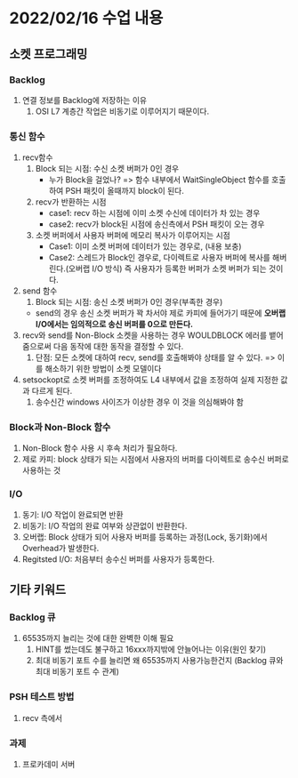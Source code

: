 # 2022/02/16 수업 내용
## 소켓 프로그래밍
### Backlog
1. 연결 정보를 Backlog에 저장하는 이유
    1) OSI L7 계층간 작업은 비동기로 이루어지기 때문이다.

### 통신 함수
1. recv함수
    1) Block 되는 시점: 수신 소켓 버퍼가 0인 경우
        * 누가 Block을 걸었나? => 함수 내부에서 WaitSingleObject 함수를 호출하여 PSH 패킷이 올때까지 block이 된다.
    2) recv가 반환하는 시점
        * case1: recv 하는 시점에 이미 소켓 수신에 데이터가 차 있는 경우
        * case2: recv가 block된 시점에 송신측에서 PSH 패킷이 오는 경우
    3) 소켓 버퍼에서 사용자 버퍼에 메모리 복사가 이루어지는 시점
        * Case1: 이미 소켓 버퍼에 데이터가 있는 경우로, (내용 보충)
        * Case2: 스레드가 Block인 경우로, 다이렉트로 사용자 버퍼에 복사를 해버린다.(오버랩 I/O 방식) 즉 사용자가 등록한 버퍼가 소켓 버퍼가 되는 것이다.
2. send 함수
    1) Block 되는 시점: 송신 소켓 버퍼가 0인 경우(부족한 경우)
    * send의 경우 송신 소켓 버퍼가 꽉 차서야 제로 카피에 들어가기 때문에 **오버랩 I/O에서는 임의적으로 송신 버퍼를 0으로 만든다.**
3. recv와 send를 Non-Block 소켓을 사용하는 경우 WOULDBLOCK 에러를 뱉어줌으로써 다음 동작에 대한 동작을 결정할 수 있다.
    1) 단점: 모든 소켓에 대하여 recv, send를 호출해봐야 상태를 알 수 있다. => 이를 해소하기 위한 방법이 소켓 모델이다
4. setsockopt로 소켓 버퍼를 조정하여도 L4 내부에서 값을 조정하여 실제 지정한 값과 다르게 된다.
    1) 송수신간 windows 사이즈가 이상한 경우 이 것을 의심해봐야 함

### Block과 Non-Block 함수
1. Non-Block 함수 사용 시 후속 처리가 필요하다.
2. 제로 카피: block 상태가 되는 시점에서 사용자의 버퍼를 다이렉트로 송수신 버퍼로 사용하는 것

### I/O
1. 동기: I/O 작업이 완료되면 반환
2. 비동기: I/O 작업의 완료 여부와 상관없이 반환한다.
3. 오버랩: Block 상태가 되어 사용자 버퍼를 등록하는 과정(Lock, 동기화)에서 Overhead가 발생한다.
4. Regitsted I/O: 처음부터 송수신 버퍼를 사용자가 등록한다. 

## 기타 키워드
### Backlog 큐
1. 65535까지 늘리는 것에 대한 완벽한 이해 필요
    1) HINT를 썼는데도 불구하고 16xxx까지밖에 안늘어나는 이유(원인 찾기)
    2) 최대 비동기 포트 수를 늘리면 왜 65535까지 사용가능한건지 (Backlog 큐와 최대 비동기 포트 수 관계)

### PSH 테스트 방법
1. recv 측에서  

### 과제
1. 프로카데미 서버 
